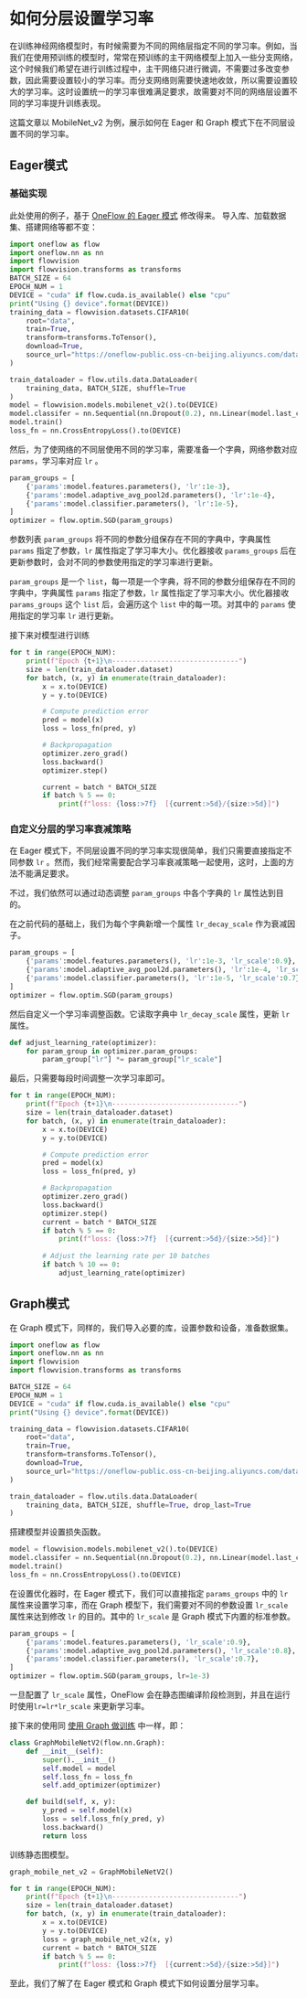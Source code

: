 # 如何分层设置学习率

在训练神经网络模型时，有时候需要为不同的网络层指定不同的学习率。例如，当我们在使用预训练的模型时，常常在预训练的主干网络模型上加入一些分支网络，这个时候我们希望在进行训练过程中，主干网络只进行微调，不需要过多改变参数，因此需要设置较小的学习率。而分支网络则需要快速地收敛，所以需要设置较大的学习率。这时设置统一的学习率很难满足要求，故需要对不同的网络层设置不同的学习率提升训练表现。

这篇文章以 MobileNet_v2 为例，展示如何在 Eager 和 Graph 模式下在不同层设置不同的学习率。

## Eager模式

### 基础实现

此处使用的例子，基于 [OneFlow 的 Eager 模式](../basics/08_nn_graph.md#oneflow-eager) 修改得来。
导入库、加载数据集、搭建网络等都不变：

```python
import oneflow as flow
import oneflow.nn as nn
import flowvision
import flowvision.transforms as transforms
BATCH_SIZE = 64
EPOCH_NUM = 1
DEVICE = "cuda" if flow.cuda.is_available() else "cpu"
print("Using {} device".format(DEVICE))
training_data = flowvision.datasets.CIFAR10(
    root="data",
    train=True,
    transform=transforms.ToTensor(),
    download=True,
    source_url="https://oneflow-public.oss-cn-beijing.aliyuncs.com/datasets/cifar/cifar-10-python.tar.gz",
)

train_dataloader = flow.utils.data.DataLoader(
    training_data, BATCH_SIZE, shuffle=True
)
model = flowvision.models.mobilenet_v2().to(DEVICE)
model.classifer = nn.Sequential(nn.Dropout(0.2), nn.Linear(model.last_channel, 10))
model.train()
loss_fn = nn.CrossEntropyLoss().to(DEVICE)
```

然后，为了使网络的不同层使用不同的学习率，需要准备一个字典，网络参数对应 `params`，学习率对应 `lr` 。

```python
param_groups = [
    {'params':model.features.parameters(), 'lr':1e-3},
    {'params':model.adaptive_avg_pool2d.parameters(), 'lr':1e-4},
    {'params':model.classifier.parameters(), 'lr':1e-5},
]
optimizer = flow.optim.SGD(param_groups)
```

参数列表 `param_groups` 将不同的参数分组保存在不同的字典中，字典属性 `params` 指定了参数，`lr` 属性指定了学习率大小。优化器接收 `params_groups` 后在更新参数时，会对不同的参数使用指定的学习率进行更新。

`param_groups` 是一个 `list`，每一项是一个字典，将不同的参数分组保存在不同的字典中，字典属性 `params` 指定了参数，`lr` 属性指定了学习率大小。优化器接收 `params_groups` 这个 `list` 后，会遍历这个 `list` 中的每一项。对其中的 `params` 使用指定的学习率 `lr` 进行更新。

接下来对模型进行训练

```python
for t in range(EPOCH_NUM):
    print(f"Epoch {t+1}\n-------------------------------")
    size = len(train_dataloader.dataset)
    for batch, (x, y) in enumerate(train_dataloader):
        x = x.to(DEVICE)
        y = y.to(DEVICE)

        # Compute prediction error
        pred = model(x)
        loss = loss_fn(pred, y)

        # Backpropagation
        optimizer.zero_grad()
        loss.backward()
        optimizer.step()

        current = batch * BATCH_SIZE
        if batch % 5 == 0:
            print(f"loss: {loss:>7f}  [{current:>5d}/{size:>5d}]")
```

### 自定义分层的学习率衰减策略

在 Eager 模式下，不同层设置不同的学习率实现很简单，我们只需要直接指定不同参数 `lr` 。然而，我们经常需要配合学习率衰减策略一起使用，这时，上面的方法不能满足要求。

不过，我们依然可以通过动态调整 `param_groups` 中各个字典的 `lr` 属性达到目的。

在之前代码的基础上，我们为每个字典新增一个属性 `lr_decay_scale` 作为衰减因子。

```python
param_groups = [
    {'params':model.features.parameters(), 'lr':1e-3, 'lr_scale':0.9},
    {'params':model.adaptive_avg_pool2d.parameters(), 'lr':1e-4, 'lr_scale':0.8},
    {'params':model.classifier.parameters(), 'lr':1e-5, 'lr_scale':0.7},
]
optimizer = flow.optim.SGD(param_groups)
```

然后自定义一个学习率调整函数。它读取字典中 `lr_decay_scale` 属性，更新 `lr` 属性。

```python
def adjust_learning_rate(optimizer):
    for param_group in optimizer.param_groups:
        param_group["lr"] *= param_group["lr_scale"]
```

最后，只需要每段时间调整一次学习率即可。

```python
for t in range(EPOCH_NUM):
    print(f"Epoch {t+1}\n-------------------------------")
    size = len(train_dataloader.dataset)
    for batch, (x, y) in enumerate(train_dataloader):
        x = x.to(DEVICE)
        y = y.to(DEVICE)

        # Compute prediction error
        pred = model(x)
        loss = loss_fn(pred, y)

        # Backpropagation
        optimizer.zero_grad()
        loss.backward()
        optimizer.step()
        current = batch * BATCH_SIZE
        if batch % 5 == 0:
            print(f"loss: {loss:>7f}  [{current:>5d}/{size:>5d}]")
        
        # Adjust the learning rate per 10 batches
        if batch % 10 == 0:
        	adjust_learning_rate(optimizer)
```

## Graph模式

在 Graph 模式下，同样的，我们导入必要的库，设置参数和设备，准备数据集。

```python
import oneflow as flow
import oneflow.nn as nn
import flowvision
import flowvision.transforms as transforms

BATCH_SIZE = 64
EPOCH_NUM = 1
DEVICE = "cuda" if flow.cuda.is_available() else "cpu"
print("Using {} device".format(DEVICE))

training_data = flowvision.datasets.CIFAR10(
    root="data",
    train=True,
    transform=transforms.ToTensor(),
    download=True,
    source_url="https://oneflow-public.oss-cn-beijing.aliyuncs.com/datasets/cifar/cifar-10-python.tar.gz",
)

train_dataloader = flow.utils.data.DataLoader(
    training_data, BATCH_SIZE, shuffle=True, drop_last=True
)
```

搭建模型并设置损失函数。

```python
model = flowvision.models.mobilenet_v2().to(DEVICE)
model.classifer = nn.Sequential(nn.Dropout(0.2), nn.Linear(model.last_channel, 10))
model.train()
loss_fn = nn.CrossEntropyLoss().to(DEVICE)
```

在设置优化器时，在 Eager 模式下，我们可以直接指定 `params_groups` 中的 `lr` 属性来设置学习率，而在 Graph 模型下，我们需要对不同的参数设置 `lr_scale` 属性来达到修改 `lr` 的目的。其中的 `lr_scale` 是 Graph 模式下内置的标准参数。

```python
param_groups = [
    {'params':model.features.parameters(), 'lr_scale':0.9},
    {'params':model.adaptive_avg_pool2d.parameters(), 'lr_scale':0.8},
    {'params':model.classifier.parameters(), 'lr_scale':0.7},
]
optimizer = flow.optim.SGD(param_groups, lr=1e-3)
```

一旦配置了 `lr_scale` 属性，OneFlow 会在静态图编译阶段检测到，并且在运行时使用`lr=lr*lr_scale` 来更新学习率。

接下来的使用同 [使用 Graph 做训练](basics/08_nn_graph.md#graph_2) 中一样，即：

```python
class GraphMobileNetV2(flow.nn.Graph):
    def __init__(self):
        super().__init__()
        self.model = model
        self.loss_fn = loss_fn
        self.add_optimizer(optimizer)

    def build(self, x, y):
        y_pred = self.model(x)
        loss = self.loss_fn(y_pred, y)
        loss.backward()
        return loss
```

训练静态图模型。

```python
graph_mobile_net_v2 = GraphMobileNetV2()

for t in range(EPOCH_NUM):
    print(f"Epoch {t+1}\n-------------------------------")
    size = len(train_dataloader.dataset)
    for batch, (x, y) in enumerate(train_dataloader):
        x = x.to(DEVICE)
        y = y.to(DEVICE)
        loss = graph_mobile_net_v2(x, y)
        current = batch * BATCH_SIZE
        if batch % 5 == 0:
            print(f"loss: {loss:>7f}  [{current:>5d}/{size:>5d}]")
```

至此，我们了解了在 Eager 模式和 Graph 模式下如何设置分层学习率。
